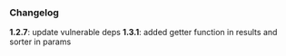 ### Changelog  

**1.2.7**: update vulnerable deps
**1.3.1**: added getter function in results and sorter in params 